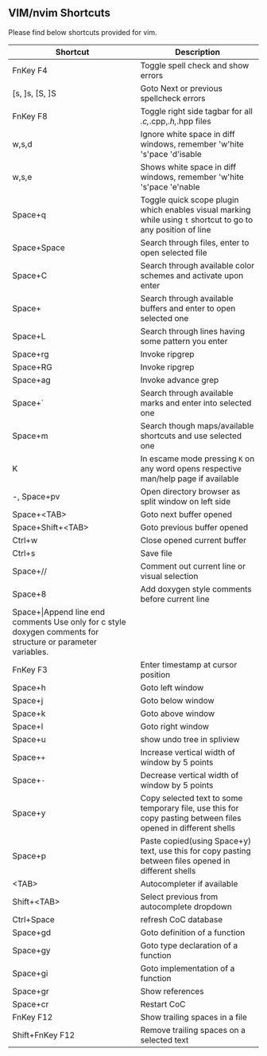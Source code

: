 ## VIM/nvim Shortcuts

Please find below shortcuts provided for vim.

|Shortcut|Description|
|---|---|
|FnKey F4|Toggle spell check and show errors|
|[s, ]s, [S, ]S|Goto Next or previous spellcheck errors|
|FnKey F8|Toggle right side tagbar for all *.c,*.cpp,*.h,*.hpp files|
|w,s,d|Ignore white space in diff windows, remember 'w'hite 's'pace 'd'isable|
|w,s,e|Shows white space in diff windows, remember 'w'hite 's'pace 'e'nable|
|Space+q|Toggle quick scope plugin which enables visual marking while using `t` shortcut to go to any position of line|
|Space+Space|Search through files, enter to open selected file|
|Space+C|Search through available color schemes and activate upon enter|
|Space+<ENTER>|Search through available buffers and enter to open selected one|
|Space+L|Search through lines having some pattern you enter|
|Space+rg|Invoke ripgrep|
|Space+RG|Invoke ripgrep|
|Space+ag|Invoke advance grep|
|Space+\`|Search through available marks and enter into selected one|
|Space+m|Search though maps/available shortcuts and use selected one|
|K|In escame mode pressing `K` on any word opens respective man/help page if available|
|-, Space+pv|Open directory browser as split window on left side|
|Space+\<TAB\>|Goto next buffer opened|
|Space+Shift+\<TAB\>|Goto previous buffer opened|
|Ctrl+w|Close opened current buffer|
|Ctrl+s|Save file|
|Space+//|Comment out current line or visual selection|
|Space+8|Add doxygen style comments before current line|
|Space+\\|Append line end comments Use only for c style doxygen comments for structure or parameter variables.|
|FnKey F3|Enter timestamp at cursor position|
|Space+h|Goto left window|
|Space+j|Goto below window|
|Space+k|Goto above window|
|Space+l|Goto right window|
|Space+u|show undo tree in spliview|
|Space+`+`|Increase vertical width of window by 5 points|
|Space+`-`|Decrease vertical width of window by 5 points|
|Space+y|Copy selected text to some temporary file, use this for copy pasting between files opened in different shells|
|Space+p|Paste copied(using Space+y) text, use this for copy pasting between files opened in different shells|
|\<TAB\>|Autocompleter if available|
|Shift+\<TAB\>|Select previous from autocomplete dropdown|
|Ctrl+Space|refresh CoC database|
|Space+gd|Goto definition of a function|
|Space+gy|Goto type declaration of a function|
|Space+gi|Goto implementation of a function|
|Space+gr|Show references|
|Space+cr|Restart CoC|
|FnKey F12|Show trailing spaces in a file|
|Shift+FnKey F12|Remove trailing spaces on a selected text|
